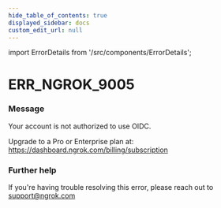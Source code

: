 ```yaml
---
hide_table_of_contents: true
displayed_sidebar: docs
custom_edit_url: null
---
```


import ErrorDetails from '/src/components/ErrorDetails';

# ERR_NGROK_9005

### Message
Your account is not authorized to use OIDC.

Upgrade to a Pro or Enterprise plan at: https://dashboard.ngrok.com/billing/subscription

### Further help
If you're having trouble resolving this error, please reach out to [support@ngrok.com](mailto:support@ngrok.com?subject=Help%20with%20ERR_NGROK_9005)

<ErrorDetails error='err_ngrok_9005' />
